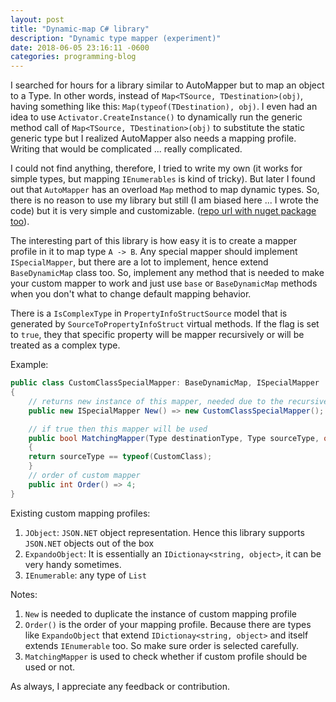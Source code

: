 ```yaml
---
layout: post
title: "Dynamic-map C# library"
description: "Dynamic type mapper (experiment)"
date: 2018-06-05 23:16:11 -0600
categories: programming-blog
---
```

I searched for hours for a library similar to AutoMapper but to map an object to a Type. In other words,
instead of `Map<TSource, TDestination>(obj)`, having something like this: `Map(typeof(TDestination), obj)`.
I even had an idea to use `Activator.CreateInstance()` to dynamically run the generic method call of
`Map<TSource, TDestination>(obj)` to substitute the static generic type but I realized AutoMapper also
needs a mapping profile. Writing that would be complicated ... really complicated.

I could not find anything, therefore, I tried to write my own (it works for simple types, but mapping
`IEnumerables` is kind of tricky). But later I found out that `AutoMapper` has an overload `Map` method
to map dynamic types. So, there is no reason to use my library but still (I am biased here ... I wrote
the code) but it is very simple and customizable. ([repo url with nuget package too][repo-url]).

The interesting part of this library is how easy it is to create a mapper profile in it to map type `A -> B`.
Any special mapper should implement `ISpecialMapper`, but there are a lot to implement, hence extend
`BaseDynamicMap` class too. So, implement any method that is needed to make your custom mapper to work
and just use `base` or `BaseDynamicMap` methods when you don't what to change default mapping behavior.

There is a `IsComplexType` in `PropertyInfoStructSource` model that is generated by `SourceToPropertyInfoStruct`
virtual methods. If the flag is set to `true`, they that specific property will be mapper recursively or will be
treated as a complex type.

Example:
```csharp
public class CustomClassSpecialMapper: BaseDynamicMap, ISpecialMapper
{
    // returns new instance of this mapper, needed due to the recursive nature of this library
    public new ISpecialMapper New() => new CustomClassSpecialMapper();

    // if true then this mapper will be used
    public bool MatchingMapper(Type destinationType, Type sourceType, object sourceObj)
    {
    return sourceType == typeof(CustomClass);
    }
    // order of custom mapper
    public int Order() => 4;
}
```

Existing custom mapping profiles:
1. `JObject`: `JSON.NET` object representation. Hence this library supports `JSON.NET` objects out of the box
2. `ExpandoObject`: It is essentially an `IDictionay<string, object>`, it can be very handy sometimes.
3. `IEnumerable`: any type of `List`

Notes:
1. `New` is needed to duplicate the instance of custom mapping profile
2. `Order()` is the order of your mapping profile. Because there are types like `ExpandoObject` that extend
`IDictionay<string, object>` and itself extends `IEnumerable` too. So make sure order is selected carefully.
3. `MatchingMapper` is used to check whether if custom profile should be used or not.

As always, I appreciate any feedback or contribution.

[repo-url]: https://github.com/amir734jj/DynamicMap
